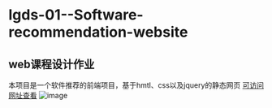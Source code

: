 # lgds-01--Software-recommendation-website
## web课程设计作业
本项目是一个软件推荐的前端项目，基于hmtl、css以及jquery的静态网页
[可访问网址查看](http://www.lgds.work/webnew/index.html)
![image](https://user-images.githubusercontent.com/55619000/131235007-54256ba5-e02a-4483-9208-f3278dca8d99.png)
